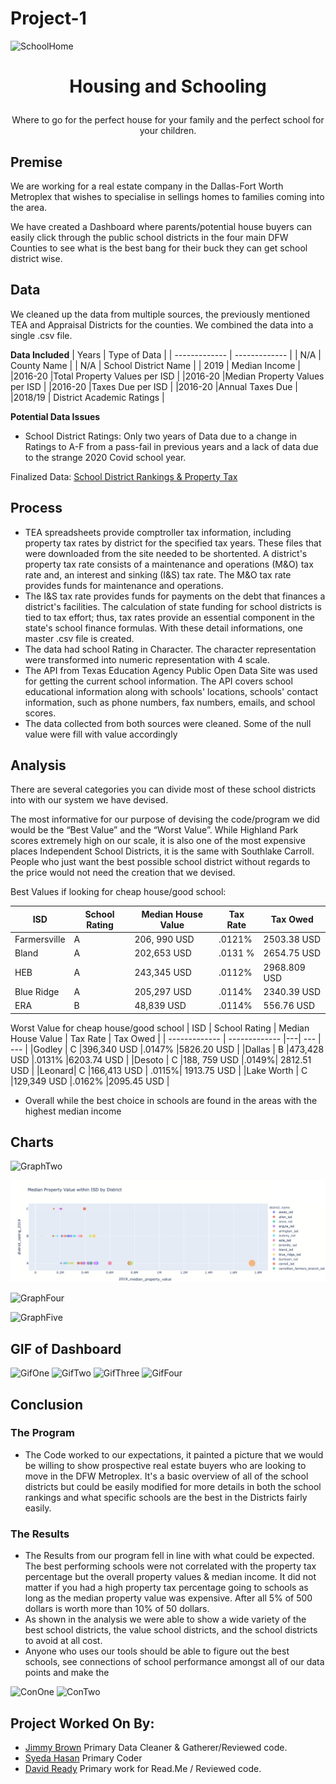 # Project-1

![SchoolHome](SchoolandHome.png)

# <p align="center"> Housing and Schooling </p>
  <p align="center"> Where to go for the perfect house for your family and the perfect school for your children. </p>

## Premise
We are working for a real estate company in the Dallas-Fort Worth Metroplex that wishes to specialise in sellings homes to families coming into the area. 

We have created  a Dashboard where parents/potential house buyers can easily click through the public school districts in the four main DFW Counties to see what is the best bang for their buck they can get school district wise. 

## Data

We cleaned up the data from multiple sources, the previously mentioned TEA and Appraisal Districts for the counties. We combined the data into a single .csv file.

**Data Included**
| Years  | Type of Data  |
| ------------- | ------------- |
| N/A |  County Name  |
| N/A | School District Name  |
| 2019 | Median Income |
|2016-20 |Total Property Values per ISD |
|2016-20 |Median Property Values per ISD | 
|2016-20 |Taxes Due per ISD |
|2016-20 |Annual Taxes Due |
|2018/19 | District Academic Ratings |

**Potential Data Issues** 

* School District Ratings: Only two years of Data due to a change in Ratings to A-F from a pass-fail in previous years and a lack of data due to the strange 2020 Covid school year. 
   

Finalized Data: [School District Rankings & Property Tax](dfw_real_estate_isd.csv)

## Process

* TEA spreadsheets provide comptroller tax information, including property tax rates by district for the specified tax years. These files that were downloaded from the site needed to be shortented. A district's property tax rate consists of a maintenance and operations (M&O) tax rate and, an interest and sinking (I&S) tax rate. The M&O tax rate provides funds for maintenance and operations. 
* The I&S tax rate provides funds for payments on the debt that finances a district's facilities. The calculation of state funding for school districts is tied to tax effort; thus, tax rates provide an essential component in the state's school finance formulas. With these detail informations, one master .csv file is created.
* The data had school Rating in Character. The character representation were transformed into numeric representation with 4 scale.
* The API from Texas Education Agency Public Open Data Site was used for getting the  current school information. The API  covers school educational information along with schools' locations, schools' contact information, such as phone numbers, fax numbers, emails,  and school scores.
* The data collected from both sources were cleaned. Some of the null value were fill with value accordingly

## Analysis

There are several categories you can divide most of these school districts into with our system we have devised. 

The most informative for our purpose of devising the code/program we did would be the “Best Value” and the “Worst Value”. While Highland Park scores extremely high on our scale, it is also one of the most expensive places Independent School Districts, it is the same with Southlake Carroll. People who just want the best possible school district without regards to the price would not need the creation that we devised. 

Best Values if looking for cheap house/good school: 

| ISD  | School Rating  | Median House Value | Tax Rate | Tax Owed |
| ------------- | ------------- |---| --- | --- | 
|Farmersville| A |206, 990 USD |.0121% |2503.38 USD |
|Bland | A | 202,653 USD | .0131 % |2654.75 USD |
|HEB | A |243,345 USD |.0112% | 2968.809 USD |
|Blue Ridge| A | 205,297 USD |.0114% |2340.39 USD |
|ERA | B |48,839 USD |.0114% |556.76 USD |


Worst Value for cheap house/good school
| ISD  | School Rating  | Median House Value | Tax Rate | Tax Owed |
| ------------- | ------------- |---| --- | --- | 
|Godley | C |396,340 USD |.0147% |5826.20 USD |
|Dallas | B |473,428 USD |.0131% |6203.74 USD |
|Desoto | C |188, 759 USD |.0149%| 2812.51 USD |
|Leonard| C |166,413 USD | .0115%| 1913.75 USD  |
|Lake Worth | C |129,349 USD |.0162% |2095.45 USD  |

* Overall while the best choice in schools are found in the areas with the highest median income


## Charts

![GraphTwo](Graphs/Rating_By_Income.png)

![GraphThree](Graphs/MedianPropertyValueFix.png)

![GraphFour](Graphs/Rating_By_TaxDue.png)

![GraphFive](Graphs/Rating_By_TaxRate.png)

## GIF of Dashboard
![GifOne](Bar_Analysis_Tab.gif)
![GifTwo](Sunburst_Tab.gif)
![GifThree](District_Rating_Tab.gif)
![GifFour](dashboard3.gif)

## Conclusion
### The Program
* The Code worked to our expectations, it painted a picture that we would be willing to show prospective real estate buyers who are looking to move in the DFW Metroplex. It's a basic overview of all of the school districts but could be easily modified for more details in both the school rankings and what specific schools are the best in the Districts fairly easily. 

### The Results 
* The Results from our program fell in line with what could be expected. The best performing schools were not correlated with the property tax percentage but the overall property values & median income. It did not matter if you had a high property tax percentage going to schools as long as the median property value was expensive. After all 5% of 500 dollars is worth more than 10% of 50 dollars. 
* As shown in the analysis we were able to show a wide variety of the best school districts, the value school districts, and the school districts to avoid at all cost. 
* Anyone who uses our tools should be able to figure out the best schools, see connections of school performance amongst all of our data points and make the  



![ConOne](percentage_rating.png)
![ConTwo](percentage_isd.png)

## Project Worked On By: 
* [Jimmy Brown](https://github.com/jbrown2155) Primary Data Cleaner & Gatherer/Reviewed code.
* [Syeda Hasan](https://github.com/rimpi1612) Primary Coder
* [David Ready](https://github.com/CrusadingGroundhog) Primary work for Read.Me / Reviewed code.
